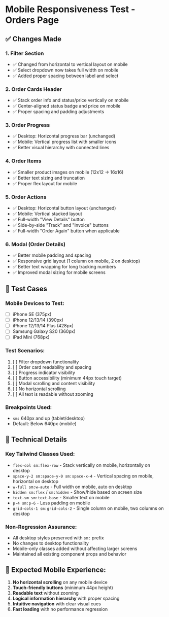 # Mobile Responsiveness Test - Orders Page

## ✅ Changes Made

### 1. **Filter Section**
- ✅ Changed from horizontal to vertical layout on mobile
- ✅ Select dropdown now takes full width on mobile
- ✅ Added proper spacing between label and select

### 2. **Order Cards Header**
- ✅ Stack order info and status/price vertically on mobile
- ✅ Center-aligned status badge and price on mobile
- ✅ Proper spacing and padding adjustments

### 3. **Order Progress**
- ✅ Desktop: Horizontal progress bar (unchanged)
- ✅ Mobile: Vertical progress list with smaller icons
- ✅ Better visual hierarchy with connected lines

### 4. **Order Items**
- ✅ Smaller product images on mobile (12x12 → 16x16)
- ✅ Better text sizing and truncation
- ✅ Proper flex layout for mobile

### 5. **Order Actions**
- ✅ Desktop: Horizontal button layout (unchanged)
- ✅ Mobile: Vertical stacked layout
- ✅ Full-width "View Details" button
- ✅ Side-by-side "Track" and "Invoice" buttons
- ✅ Full-width "Order Again" button when applicable

### 6. **Modal (Order Details)**
- ✅ Better mobile padding and spacing
- ✅ Responsive grid layout (1 column on mobile, 2 on desktop)
- ✅ Better text wrapping for long tracking numbers
- ✅ Improved modal sizing for mobile screens

## 🧪 Test Cases

### Mobile Devices to Test:
- [ ] iPhone SE (375px)
- [ ] iPhone 12/13/14 (390px)
- [ ] iPhone 12/13/14 Plus (428px)
- [ ] Samsung Galaxy S20 (360px)
- [ ] iPad Mini (768px)

### Test Scenarios:
1. [ ] Filter dropdown functionality
2. [ ] Order card readability and spacing
3. [ ] Progress indicator visibility
4. [ ] Button accessibility (minimum 44px touch target)
5. [ ] Modal scrolling and content visibility
6. [ ] No horizontal scrolling
7. [ ] All text is readable without zooming

### Breakpoints Used:
- `sm:` 640px and up (tablet/desktop)
- Default: Below 640px (mobile)

## 🔧 Technical Details

### Key Tailwind Classes Used:
- `flex-col sm:flex-row` - Stack vertically on mobile, horizontally on desktop
- `space-y-2 sm:space-y-0 sm:space-x-4` - Vertical spacing on mobile, horizontal on desktop
- `w-full sm:w-auto` - Full width on mobile, auto on desktop
- `hidden sm:flex` / `sm:hidden` - Show/hide based on screen size
- `text-sm sm:text-base` - Smaller text on mobile
- `p-4 sm:p-6` - Less padding on mobile
- `grid-cols-1 sm:grid-cols-2` - Single column on mobile, two columns on desktop

### Non-Regression Assurance:
- All desktop styles preserved with `sm:` prefix
- No changes to desktop functionality
- Mobile-only classes added without affecting larger screens
- Maintained all existing component props and behavior

## 📱 Expected Mobile Experience:
1. **No horizontal scrolling** on any mobile device
2. **Touch-friendly buttons** (minimum 44px height)
3. **Readable text** without zooming
4. **Logical information hierarchy** with proper spacing
5. **Intuitive navigation** with clear visual cues
6. **Fast loading** with no performance regression